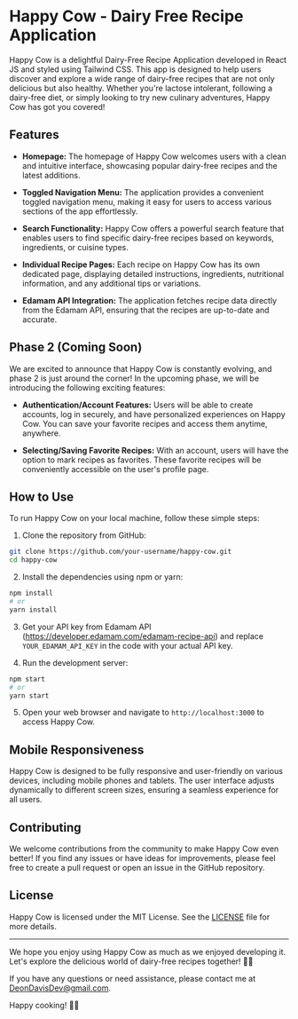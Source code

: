 # Happy Cow - Dairy Free Recipe Application


Happy Cow is a delightful Dairy-Free Recipe Application developed in React JS and styled using Tailwind CSS. This app is designed to help users discover and explore a wide range of dairy-free recipes that are not only delicious but also healthy. Whether you're lactose intolerant, following a dairy-free diet, or simply looking to try new culinary adventures, Happy Cow has got you covered!

## Features

- **Homepage:** The homepage of Happy Cow welcomes users with a clean and intuitive interface, showcasing popular dairy-free recipes and the latest additions.

- **Toggled Navigation Menu:** The application provides a convenient toggled navigation menu, making it easy for users to access various sections of the app effortlessly.

- **Search Functionality:** Happy Cow offers a powerful search feature that enables users to find specific dairy-free recipes based on keywords, ingredients, or cuisine types.

- **Individual Recipe Pages:** Each recipe on Happy Cow has its own dedicated page, displaying detailed instructions, ingredients, nutritional information, and any additional tips or variations.

- **Edamam API Integration:** The application fetches recipe data directly from the Edamam API, ensuring that the recipes are up-to-date and accurate.

## Phase 2 (Coming Soon)

We are excited to announce that Happy Cow is constantly evolving, and phase 2 is just around the corner! In the upcoming phase, we will be introducing the following exciting features:

- **Authentication/Account Features:** Users will be able to create accounts, log in securely, and have personalized experiences on Happy Cow. You can save your favorite recipes and access them anytime, anywhere.

- **Selecting/Saving Favorite Recipes:** With an account, users will have the option to mark recipes as favorites. These favorite recipes will be conveniently accessible on the user's profile page.

## How to Use

To run Happy Cow on your local machine, follow these simple steps:

1. Clone the repository from GitHub:

```bash
git clone https://github.com/your-username/happy-cow.git
cd happy-cow
```

2. Install the dependencies using npm or yarn:

```bash
npm install
# or
yarn install
```

3. Get your API key from Edamam API (https://developer.edamam.com/edamam-recipe-api) and replace `YOUR_EDAMAM_API_KEY` in the code with your actual API key.

4. Run the development server:

```bash
npm start
# or
yarn start
```

5. Open your web browser and navigate to `http://localhost:3000` to access Happy Cow.

## Mobile Responsiveness

Happy Cow is designed to be fully responsive and user-friendly on various devices, including mobile phones and tablets. The user interface adjusts dynamically to different screen sizes, ensuring a seamless experience for all users.

## Contributing

We welcome contributions from the community to make Happy Cow even better! If you find any issues or have ideas for improvements, please feel free to create a pull request or open an issue in the GitHub repository.

## License

Happy Cow is licensed under the MIT License. See the [LICENSE](LICENSE) file for more details.

---

We hope you enjoy using Happy Cow as much as we enjoyed developing it. Let's explore the delicious world of dairy-free recipes together! 🌱🍲

If you have any questions or need assistance, please contact me at DeonDavisDev@gmail.com.

Happy cooking! 🥦🧀
